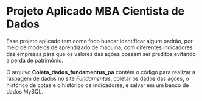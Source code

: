 # Projeto Aplicado MBA Cientista de Dados
Esse projeto aplicado tem como foco buscar identificar algum padrão, por meio de modelos de aprendizado de máquina, com diferentes indicadores das empresas para que os valores das ações possam ser preditos evitando a perda de patrimônio.

O arquivo **Coleta_dados_fundamentus_pa** contém o código para realizar a raspagem de dados no site *Fundamentus*, coletar os dados das ações, o histórico de cotas e o histórico de indicadores, e salvar em um banco de dados MySQL.
